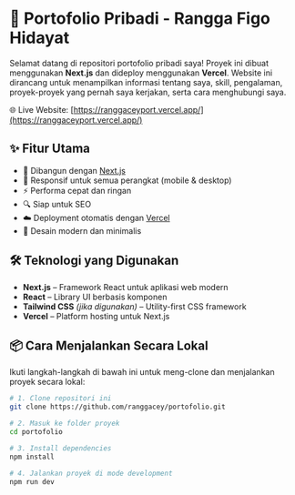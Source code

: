 # 🌟 Portofolio Pribadi - Rangga Figo Hidayat

Selamat datang di repositori portofolio pribadi saya! Proyek ini dibuat menggunakan **Next.js** dan dideploy menggunakan **Vercel**. Website ini dirancang untuk menampilkan informasi tentang saya, skill, pengalaman, proyek-proyek yang pernah saya kerjakan, serta cara menghubungi saya.

🌐 Live Website: [https://ranggaceyport.vercel.app/](https://ranggaceyport.vercel.app/)

## ✨ Fitur Utama

- 🚀 Dibangun dengan [Next.js](https://nextjs.org/)
- 📱 Responsif untuk semua perangkat (mobile & desktop)
- ⚡ Performa cepat dan ringan
- 🔍 Siap untuk SEO
- ☁️ Deployment otomatis dengan [Vercel](https://vercel.com/)
- 🎨 Desain modern dan minimalis

## 🛠 Teknologi yang Digunakan

- **Next.js** – Framework React untuk aplikasi web modern
- **React** – Library UI berbasis komponen
- **Tailwind CSS** *(jika digunakan)* – Utility-first CSS framework
- **Vercel** – Platform hosting untuk Next.js

## 📦 Cara Menjalankan Secara Lokal

Ikuti langkah-langkah di bawah ini untuk meng-clone dan menjalankan proyek secara lokal:

```bash
# 1. Clone repositori ini
git clone https://github.com/ranggacey/portofolio.git

# 2. Masuk ke folder proyek
cd portofolio

# 3. Install dependencies
npm install

# 4. Jalankan proyek di mode development
npm run dev
